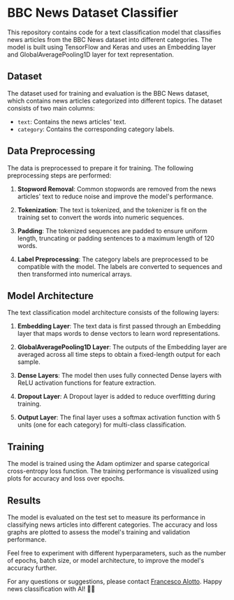 # BBC News Dataset Classifier

This repository contains code for a text classification model that classifies news articles from the BBC News dataset into different categories. The model is built using TensorFlow and Keras and uses an Embedding layer and GlobalAveragePooling1D layer for text representation.

## Dataset

The dataset used for training and evaluation is the BBC News dataset, which contains news articles categorized into different topics. The dataset consists of two main columns:

- `text`: Contains the news articles' text.
- `category`: Contains the corresponding category labels.

## Data Preprocessing

The data is preprocessed to prepare it for training. The following preprocessing steps are performed:

1. **Stopword Removal**: Common stopwords are removed from the news articles' text to reduce noise and improve the model's performance.

2. **Tokenization**: The text is tokenized, and the tokenizer is fit on the training set to convert the words into numeric sequences.

3. **Padding**: The tokenized sequences are padded to ensure uniform length, truncating or padding sentences to a maximum length of 120 words.

4. **Label Preprocessing**: The category labels are preprocessed to be compatible with the model. The labels are converted to sequences and then transformed into numerical arrays.

## Model Architecture

The text classification model architecture consists of the following layers:

1. **Embedding Layer**: The text data is first passed through an Embedding layer that maps words to dense vectors to learn word representations.

2. **GlobalAveragePooling1D Layer**: The outputs of the Embedding layer are averaged across all time steps to obtain a fixed-length output for each sample.

3. **Dense Layers**: The model then uses fully connected Dense layers with ReLU activation functions for feature extraction.

4. **Dropout Layer**: A Dropout layer is added to reduce overfitting during training.

5. **Output Layer**: The final layer uses a softmax activation function with 5 units (one for each category) for multi-class classification.

## Training

The model is trained using the Adam optimizer and sparse categorical cross-entropy loss function. The training performance is visualized using plots for accuracy and loss over epochs.

## Results

The model is evaluated on the test set to measure its performance in classifying news articles into different categories. The accuracy and loss graphs are plotted to assess the model's training and validation performance.

Feel free to experiment with different hyperparameters, such as the number of epochs, batch size, or model architecture, to improve the model's accuracy further.

For any questions or suggestions, please contact [Francesco Alotto](mailto:franalotto94@gmail.com). Happy news classification with AI! 📰🤖
